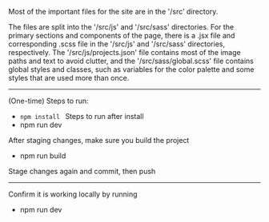 Most of the important files for the site are in the '/src' directory.

The files are split into the '/src/js' and '/src/sass' directories. For the primary sections and components of the page, there is a .jsx file and corresponding .scss file in the '/src/js' and '/src/sass' directories, respectively. The '/src/js/projects.json' file contains most of the image paths and text to avoid clutter, and the '/src/sass/global.scss' file contains global styles and classes, such as variables for the color palette and some styles that are used more than once.

---

(One-time) Steps to run:
- `npm install
`
Steps to run after install
- npm run dev

After staging changes, make sure you build the project
- npm run build

Stage changes again and commit, then push

---
Confirm it is working locally by running
- npm run dev
